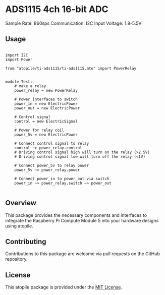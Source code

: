 # ADS1115 4ch 16-bit ADC

Sample Rate: 860sps
Communication: I2C
Input Voltage: 1.8-5.5V

## Usage

```ato

import I2C
import Power

from "atopile/ti-ads1115/ti-ads1115.ato" import PowerRelay


module Test:
    # make a relay
    power_relay = new PowerRelay

    # Power interfaces to switch
    power_in = new ElectricPower
    power_out = new ElectricPower

    # Control signal
    control = new ElectricSignal

    # Power for relay coil
    power_5v = new ElectricPower

    # Connect control signal to relay
    control ~> power_relay.control
    # Driving control signal high will turn on the relay (>2.5V)
    # Driving control signal low will turn off the relay (<1V)

    # Connect power_5v to relay power
    power_5v ~> power_relay.power

    # Connect power_in to power_out via switch
    power_in ~> power_relay.switch ~> power_out


```

## Overview

This package provides the necessary components and interfaces to integrate the Raspberry Pi Compute Module 5 into your hardware designs using atopile.

## Contributing

Contributions to this package are welcome via pull requests on the GitHub repository.

## License

This atopile package is provided under the [MIT License](https://opensource.org/license/mit/).
